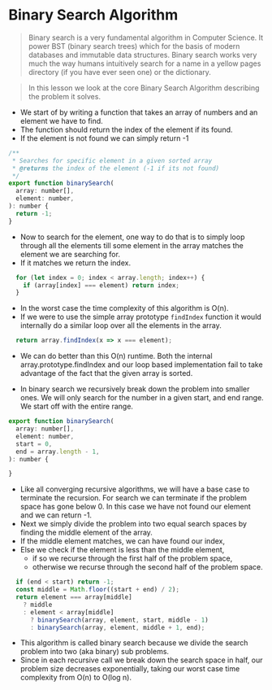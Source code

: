 # Binary Search Algorithm
> Binary search is a very fundamental algorithm in Computer Science. It power BST (binary search trees) which for the basis of modern databases and immutable data structures. Binary search works very much the way humans intuitively search for a name in a yellow pages directory (if you have ever seen one) or the dictionary.

> In this lesson we look at the core Binary Search Algorithm describing the problem it solves.

* We start of by writing a function that takes an array of numbers and an element we have to find.
* The function should return the index of the element if its found.
* If the element is not found we can simply return -1
```js
/**
 * Searches for specific element in a given sorted array
 * @returns the index of the element (-1 if its not found)
 */
export function binarySearch(
  array: number[],
  element: number,
): number {
  return -1;
}
```

* Now to search for the element, one way to do that is to simply loop through all the elements till some element in the array matches the element we are searching for.
* If it matches we return the index.
```js
  for (let index = 0; index < array.length; index++) {
    if (array[index] === element) return index;
  }
```
* In the worst case the time complexity of this algorithm is O(n).
* If we were to use the simple array prototype `findIndex` function it would internally do a similar loop over all the elements in the array.
```js
  return array.findIndex(x => x === element);
```
* We can do better than this O(n) runtime. Both the internal array.prototype.findIndex and our loop based implementation fail to take advantage of the fact that the given array is sorted.

* In binary search we recursively break down the problem into smaller ones. We will only search for the number in a given start, and end range. We start off with the entire range.

```js
export function binarySearch(
  array: number[],
  element: number,
  start = 0,
  end = array.length - 1,
): number {

}
```
* Like all converging recursive algorithms, we will have a base case to terminate the recursion. For search we can terminate if the problem space has gone below 0. In this case we have not found our element and we can return -1.
* Next we simply divide the problem into two equal search spaces by finding the middle element of the array.
* If the middle element matches, we can have found our index,
* Else we check if the element is less than the middle element,
  - if so we recurse through the first half of the problem space,
  - otherwise we recurse through the second half of the problem space.
```js
  if (end < start) return -1;
  const middle = Math.floor((start + end) / 2);
  return element === array[middle]
    ? middle
    : element < array[middle]
      ? binarySearch(array, element, start, middle - 1)
      : binarySearch(array, element, middle + 1, end);
```

* This algorithm is called binary search because we divide the search problem into two (aka binary) sub problems.
* Since in each recursive call we break down the search space in half, our problem size decreases exponentially, taking our worst case time complexity from O(n) to O(log n).
